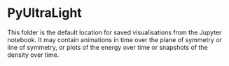 # PyUltraLight
This folder is the default location for saved visualisations from the Jupyter notebook. It may contain animations in time over the plane of symmetry or line of symmetry, or plots of the energy over time or snapshots of the density over time. 


